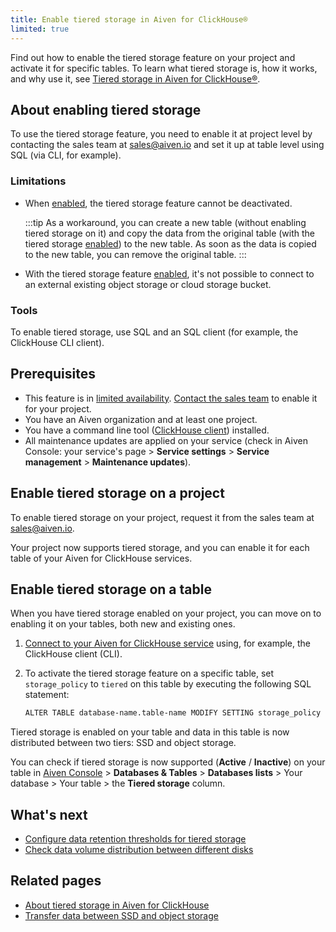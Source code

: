 ```yaml
---
title: Enable tiered storage in Aiven for ClickHouse®
limited: true
---
```


Find out how to enable the tiered storage feature on your project and activate it for specific tables. To learn what tiered storage is, how it works, and why use it, see [Tiered storage in Aiven for ClickHouse®](/docs/products/clickhouse/concepts/clickhouse-tiered-storage).

## About enabling tiered storage

To use the tiered storage feature, you need to enable it at project
level by contacting the sales team at [sales@aiven.io](mailto:sales@aiven.io) and set it up at
table level using SQL (via CLI, for example).

### Limitations

-   When
    [enabled](/docs/products/clickhouse/howto/enable-tiered-storage), the tiered storage feature cannot be deactivated.

    :::tip
    As a workaround, you can create a new table (without enabling tiered
    storage on it) and copy the data from the original table (with the
    tiered storage
    [enabled](/docs/products/clickhouse/howto/enable-tiered-storage)) to the new table. As soon as the data is copied to the
    new table, you can remove the original table.
    :::

-   With the tiered storage feature
    [enabled](/docs/products/clickhouse/howto/enable-tiered-storage), it's not possible to connect to an external existing
    object storage or cloud storage bucket.

### Tools

To enable tiered storage, use SQL and an SQL client (for example, the
ClickHouse CLI client).

## Prerequisites

-   This feature is in [limited availability](/docs/platform/concepts/beta_services).
    [Contact the sales team](mailto:sales@aiven.io) to enable it for your project.
-   You have an Aiven organization and at least one project.
-   You have a command line tool
    ([ClickHouse client](/docs/products/clickhouse/howto/connect-with-clickhouse-cli)) installed.
-   All maintenance updates are applied on your service (check in Aiven
    Console: your service's page > **Service settings** > **Service
    management** > **Maintenance updates**).

## Enable tiered storage on a project

To enable tiered storage on your project, request it from the sales team
at [sales@aiven.io](mailto:sales@aiven.io).

Your project now supports tiered storage, and you can enable it for each
table of your Aiven for ClickHouse services.

## Enable tiered storage on a table

When you have tiered storage enabled on your project, you can move on to
enabling it on your tables, both new and existing ones.

1.  [Connect to your Aiven for ClickHouse service](/docs/products/clickhouse/howto/list-connect-to-service) using, for example, the ClickHouse client (CLI).

1.  To activate the tiered storage feature on a specific table, set
    `storage_policy` to `tiered` on this table by executing the
    following SQL statement:

    ```bash
    ALTER TABLE database-name.table-name MODIFY SETTING storage_policy = 'tiered'
    ```

Tiered storage is enabled on your table and data in this table is now
distributed between two tiers: SSD and object storage.

You can check if tiered storage is now supported (**Active** /
**Inactive**) on your table in [Aiven
Console](https://console.aiven.io/) > **Databases & Tables** >
**Databases lists** > Your database > Your table > the **Tiered
storage** column.

## What's next

- [Configure data retention thresholds for tiered storage](/docs/products/clickhouse/howto/configure-tiered-storage)
- [Check data volume distribution between different disks](/docs/products/clickhouse/howto/check-data-tiered-storage)

## Related pages

- [About tiered storage in Aiven for ClickHouse](/docs/products/clickhouse/concepts/clickhouse-tiered-storage)
- [Transfer data between SSD and object storage](/docs/products/clickhouse/howto/transfer-data-tiered-storage)

